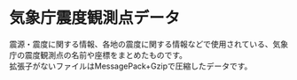 # 気象庁震度観測点データ
震源・震度に関する情報、各地の震度に関する情報などで使用されている、気象庁の震度観測点の名前や座標をまとめたものです。  
拡張子がないファイルはMessagePack+Gzipで圧縮したデータです。